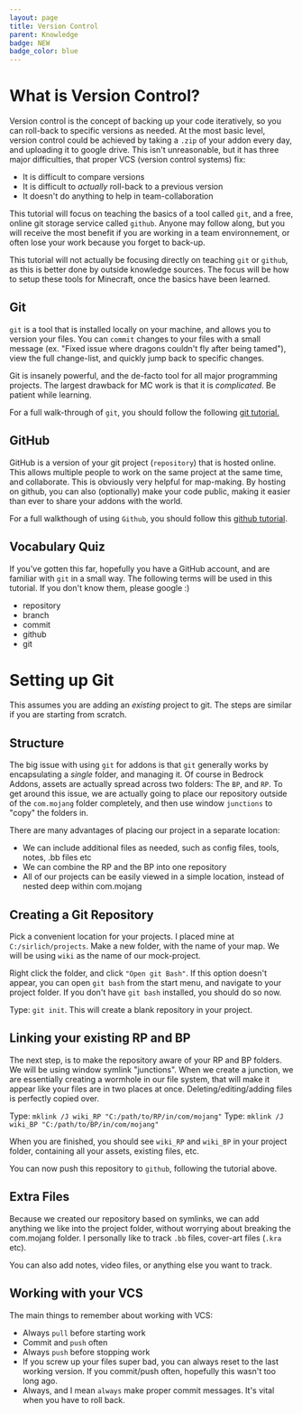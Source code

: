 ```yaml
---
layout: page
title: Version Control
parent: Knowledge
badge: NEW
badge_color: blue
---
```


# What is Version Control?



Version control is the concept of backing up your code iteratively, so you can roll-back to specific versions as needed. At the most basic level, version control could be achieved by taking a `.zip` of your addon every day, and uploading it to google drive. This isn't unreasonable, but it has three major difficulties, that proper VCS (version control systems) fix:

 - It is difficult to compare versions
 - It is difficult to *actually* roll-back to a previous version
 - It doesn't do anything to help in team-collaboration 

This tutorial will focus on teaching the basics of a tool called `git`, and a free, online git storage service called `github`. Anyone may follow along, but you will receive the most benefit if you are working in a team environnement, or often lose your work because you forget to back-up.

This tutorial will not actually be focusing directly on teaching `git` or `github`, as this is better done by outside knowledge sources. The focus will be how to setup these tools for Minecraft, once the basics have been learned.

## Git

`git` is a tool that is installed locally on your machine, and allows you to version your files. You can `commit` changes to your files with a small message (ex. "Fixed issue where dragons couldn't fly after being tamed"), view the full change-list, and quickly jump back to specific changes. 

Git is insanely powerful, and the de-facto tool for all major programming projects. The largest drawback for MC work is that it is *complicated*. Be patient while learning.

For a full walk-through of `git`, you should follow the following [git tutorial.](https://www.atlassian.com/git/tutorials/what-is-git)

## GitHub

GitHub is a version of your git project (`repository`) that is hosted online. This allows multiple people to work on the same project at the same time, and collaborate. This is obviously very helpful for map-making. By hosting on github, you can also (optionally) make your code public, making it easier than ever to share your addons with the world. 

For a full walkthough of using `Github`, you should follow this [github tutorial](https://guides.github.com/activities/hello-world/).

## Vocabulary Quiz

If you've gotten this far, hopefully you have a GitHub account, and are familiar with `git` in a small way. The following terms will be used in this tutorial. If you don't know them, please google :)

 - repository
 - branch
 - commit
 - github
 - git

# Setting up Git

This assumes you are adding an *existing* project to git. The steps are similar if you are starting from scratch.

## Structure

The big issue with using `git` for addons is that `git` generally works by encapsulating a *single* folder, and managing it. Of course in Bedrock Addons, assets are actually spread across two folders: The `BP`, and `RP`. To get around this issue, we are actually going to place our repository outside of the `com.mojang` folder completely, and then use window `junctions` to "copy" the folders in.

There are many advantages of placing our project in a separate location:
- We can include additional files as needed, such as config files, tools, notes, .bb files etc
- We can combine the RP and the BP into one repository
- All of our projects can be easily viewed in a simple location, instead of nested deep within com.mojang

## Creating a Git Repository

Pick a convenient location for your projects. I placed mine at `C:/sirlich/projects`. Make a new folder, with the name of your map. We will be using `wiki` as the name of our mock-project.

Right click the folder, and click `"Open git Bash"`. If this option doesn't appear, you can open `git bash` from the start menu, and navigate to your project folder. If you don't have `git bash` installed, you should do so now.

Type: `git init`. This will create a blank repository in your project.

## Linking your existing RP and BP

The next step, is to make the repository aware of your RP and BP folders. We will be using window symlink "junctions". When we create a junction, we are essentially creating a wormhole in our file system, that will make it appear like your files are in two places at once. Deleting/editing/adding files is perfectly copied over.

Type: `mklink /J wiki_RP "C:/path/to/RP/in/com/mojang"`
Type: `mklink /J wiki_BP "C:/path/to/BP/in/com/mojang"`

When you are finished, you should see `wiki_RP` and `wiki_BP` in your project folder, containing all your assets, existing files, etc.

You can now push this repository to `github`, following the tutorial above.

## Extra Files

Because we created our repository based on symlinks, we can add anything we like into the project folder, without worrying about breaking the com.mojang folder. I personally like to track `.bb` files, cover-art files (`.kra` etc).

You can also add notes, video files, or anything else you want to track.

## Working with your VCS

The main things to remember about working with VCS:
 - Always `pull` before starting work
 - Commit and `push` often
 - Always `push` before stopping work
 - If you screw up your files super bad, you can always reset to the last working version. If you commit/push often, hopefully this wasn't too long ago.
 - Always, and I mean `always` make proper commit messages. It's vital when you have to roll back.
 
 
